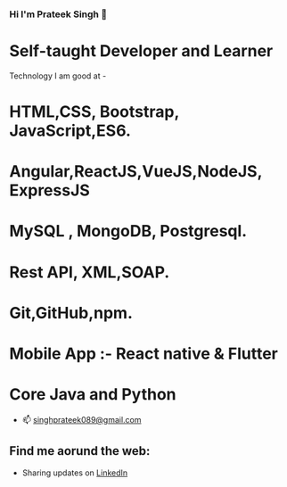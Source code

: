 ### Hi I'm Prateek Singh 👋



# Self-taught Developer and Learner
 Technology I am good at -
 # HTML,CSS, Bootstrap, JavaScript,ES6.
 # Angular,ReactJS,VueJS,NodeJS, ExpressJS
 # MySQL , MongoDB, Postgresql.
 # Rest API, XML,SOAP.
 # Git,GitHub,npm.
 # Mobile App :- React native & Flutter
 # Core Java and Python
- 📫 singhprateek089@gmail.com

## Find me aorund the web:

- Sharing updates on <a href="https://www.linkedin.com/in/prateek-singh-6ab984145/">LinkedIn</a>

